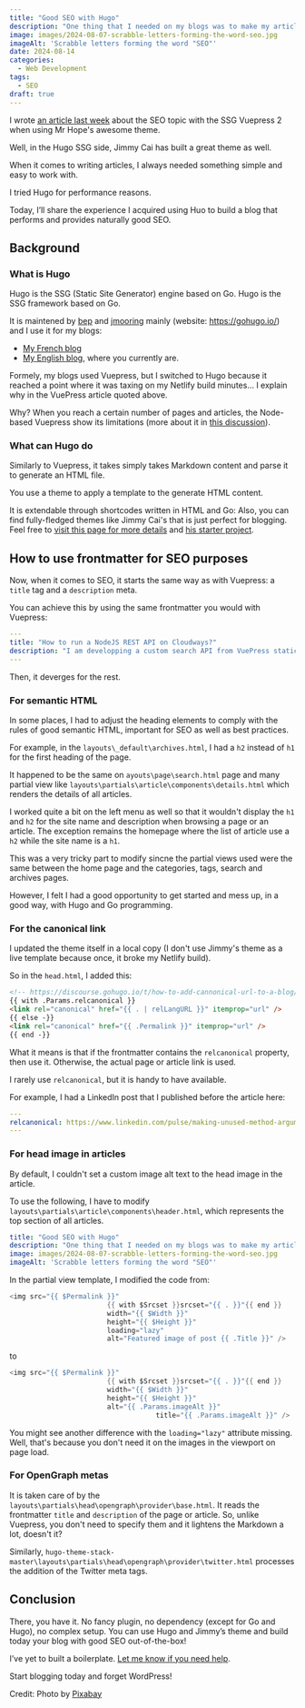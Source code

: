 ```yaml
---
title: "Good SEO with Hugo"
description: "One thing that I needed on my blogs was to make my articles SEO-effecient. Let’s look at how I did it with Hugo and Jimmy Cai’s theme."
image: images/2024-08-07-scrabble-letters-forming-the-word-seo.jpg
imageAlt: 'Scrabble letters forming the word "SEO"'
date: 2024-08-14
categories:
  - Web Development
tags:
  - SEO
draft: true
---
```


I wrote [an article last week](../good-seo-with-vuepress-2/index.md) about the SEO topic with the SSG Vuepress 2 when using Mr Hope's awesome theme.

Well, in the Hugo SSG side, Jimmy Cai has built a great theme as well.

When it comes to writing articles, I always needed something simple and easy to work with.

I tried Hugo for performance reasons.

Today, I’ll share the experience I acquired using Huo to build a blog that performs and provides naturally good SEO.

## Background

### What is Hugo

Hugo is the SSG (Static Site Generator) engine based on Go.
Hugo is the SSG framework based on Go.

It is maintened by [bep](https://github.com/bep) and [jmooring](https://github.com/jmooring) mainly (website: https://gohugo.io/) and I use it for my blogs:

- [My French blog](https://jeremielitzler.fr/)
- [My English blog](https://iamjeremie.me/), where you currently are.

Formely, my blogs used Vuepress, but I switched to Hugo because it reached a point where it was taxing on my Netlify build minutes… I explain why in the VuePress article quoted above.

Why? When you reach a certain number of pages and articles, the Node-based Vuepress show its limitations (more about it in [this discussion](https://github.com/orgs/vuepress-theme-hope/discussions/2887)).

### What can Hugo do

Similarly to Vuepress, it takes simply takes Markdown content and parse it to generate an HTML file.

You use a theme to apply a template to the generate HTML content.

It is extendable through shortcodes written in HTML and Go: Also, you can find fully-fledged themes like Jimmy Cai's that is just perfect for blogging. Feel free to [visit this page for more details](https://github.com/CaiJimmy/hugo-theme-stack) and [his starter project](https://github.com/CaiJimmy/hugo-theme-stack-starter).

## How to use frontmatter for SEO purposes

Now, when it comes to SEO, it starts the same way as with Vuepress: a `title` tag and a `description` meta.

You can achieve this by using the same frontmatter you would with Vuepress:

```yaml
---
title: "How to run a NodeJS REST API on Cloudways?"
description: "I am developping a custom search API from VuePress static websites and I needed to host it. Since I have a Cloudways VPS, let's see how to run the REST API."
---
```

Then, it deverges for the rest.

### For semantic HTML

In some places, I had to adjust the heading elements to comply with the rules of good semantic HTML, important for SEO as well as best practices.

For example, in the `layouts\_default\archives.html`, I had a `h2` instead of `h1` for the first heading of the page.

It happened to be the same on `ayouts\page\search.html` page and many partial view like `layouts\partials\article\components\details.html` which renders the details of all articles.

I worked quite a bit on the left menu as well so that it wouldn't display the `h1` and `h2` for the site name and description when browsing a page or an article. The exception remains the homepage where the list of article use a `h2` while the site name is a `h1`.

This was a very tricky part to modify sincne the partial views used were the same between the home page and the categories, tags, search and archives pages.

However, I felt I had a good opportunity to get started and mess up, in a good way, with Hugo and Go programming.

### For the canonical link

I updated the theme itself in a local copy (I don't use Jimmy's theme as a live template because once, it broke my Netlify build).

So in the `head.html`, I added this:

```html
<!-- https://discourse.gohugo.io/t/how-to-add-cannonical-url-to-a-blog/34670/4 -->
{{ with .Params.relcanonical }}
<link rel="canonical" href="{{ . | relLangURL }}" itemprop="url" />
{{ else -}}
<link rel="canonical" href="{{ .Permalink }}" itemprop="url" />
{{ end -}}
```

What it means is that if the frontmatter contains the `relcanonical` property, then use it. Otherwise, the actual page or article link is used.

I rarely use `relcanonical`, but it is handy to have available.

For example, I had a LinkedIn post that I published before the article here:

```yaml
---
relcanonical: https://www.linkedin.com/pulse/making-unused-method-argument-compliant-typescript-eslint-litzler-uiktf/
---
```

### For head image in articles

By default, I couldn't set a custom image alt text to the head image in the article.

To use the following, I have to modify `layouts\partials\article\components\header.html`, which represents the top section of all articles.

```yaml
title: "Good SEO with Hugo"
description: "One thing that I needed on my blogs was to make my articles SEO-effecient. Let’s look at how I did it with Hugo and Jimmy Cai’s theme."
image: images/2024-08-07-scrabble-letters-forming-the-word-seo.jpg
imageAlt: 'Scrabble letters forming the word "SEO"'
```

In the partial view template, I modified the code from:

```go
<img src="{{ $Permalink }}"
                        {{ with $Srcset }}srcset="{{ . }}"{{ end }}
                        width="{{ $Width }}"
                        height="{{ $Height }}"
                        loading="lazy"
                        alt="Featured image of post {{ .Title }}" />
```

to

```go
<img src="{{ $Permalink }}"
                        {{ with $Srcset }}srcset="{{ . }}"{{ end }}
                        width="{{ $Width }}"
                        height="{{ $Height }}"
                        alt="{{ .Params.imageAlt }}"
						            title="{{ .Params.imageAlt }}" />
```

You might see another difference with the `loading="lazy"` attribute missing. Well, that's because you don't need it on the images in the viewport on page load.

### For OpenGraph metas

It is taken care of by the `layouts\partials\head\opengraph\provider\base.html`. It reads the frontmatter `title` and `description` of the page or article. So, unlike Vuepress, you don't need to specify them and it lightens the Markdown a lot, doesn't it?

Similarly, `hugo-theme-stack-master\layouts\partials\head\opengraph\provider\twitter.html` processes the addition of the Twitter meta tags.

## Conclusion

There, you have it. No fancy plugin, no dependency (except for Go and Hugo), no complex setup. You can use Hugo and Jimmy’s theme and build today your blog with good SEO out-of-the-box!

I’ve yet to built a boilerplate. [Let me know if you need help](../../../page/contact-me/index.md).

Start blogging today and forget WordPress!

Credit: Photo by [Pixabay](https://www.pexels.com/photo/three-white-and-black-scrabble-tiles-on-brown-wooden-surface-270637/)
